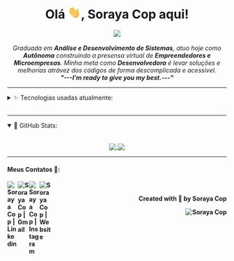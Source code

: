 <h1 align="center">Olá <img src="https://raw.githubusercontent.com/ABSphreak/ABSphreak/master/gifs/Hi.gif" width="30px">, Soraya Cop aqui!</h1>
<p align="center">
  <a href="https://github.com/Ratheshan03/readme-typing-svg"><img src="https://readme-typing-svg.herokuapp.com?lines=Full+Stack+Developer;Web+Designer;Aspiring+Designer;Artificial+Intelligence+Enthusiast&center=true&width=500&height=50"></a>
</p>

<p align="center">
  <em>
    Graduada em <b>Análise e Desenvolvimento de Sistemas</b>, atuo hoje como <b>Autônoma</b> construindo a presensa virtual de <b>Empreendedores e Microempresas</b>.
    Minha meta como <b>Desenvolvedora</b> é levar soluções e melhorias atrávez dos códigos de forma descomplicada e acessivel.</em> 
  <br>
  <b><i>"---I’m ready to give you my best.---"</i></b>
</p>

---

<details>
<summary>
  ✨ Tecnologias usadas atualmente:
</summary>
   <br>
<code><a href="https://www.javascript.com/" target="_blank"><img height="30" src="https://raw.githubusercontent.com/devicons/devicon/master/icons/javascript/javascript-plain.svg"></a></code>
<code><a href="https://www.typescriptlang.org/" target="_blank"><img height="30" src="https://www.vectorlogo.zone/logos/typescriptlang/typescriptlang-icon.svg" alt="TypeScript"></a></code>
<code><a href="https://reactjs.org/" target="_blank"><img height="30" src="https://www.vectorlogo.zone/logos/reactjs/reactjs-icon.svg"></a></code>
<code><a href="https://nextjs.org/" target="_blank"><img height="30" src="https://upload.wikimedia.org/wikipedia/commons/thumb/1/10/Cib-next-js_%28CoreUI_Icons_v1.0.0%29.svg/120px-Cib-next-js_%28CoreUI_Icons_v1.0.0%29.svg.png"></a></code>
<code><a href="https://www.w3schools.com/html/" target="_blank"><img height="30" src="https://www.vectorlogo.zone/logos/w3_html5/w3_html5-icon.svg"></a></code>
<code><a href="https://www.w3schools.com/css/" target="_blank"><img height="30" src="https://raw.githubusercontent.com/devicons/devicon/master/icons/css3/css3-original.svg"></a></code>
<code><a href="https://www.netlify.com/" target="_blank"><img src="https://www.vectorlogo.zone/logos/netlify/netlify-icon.svg" alt="netlify"  height="30"></a></code>
<code><a href="https://redux.js.org" target="_blank"> <img src="https://raw.githubusercontent.com/devicons/devicon/master/icons/redux/redux-original.svg" alt="redux" height="30"></a></code>
<code><a href="https://sass-lang.com" target="_blank"> <img src="https://raw.githubusercontent.com/devicons/devicon/master/icons/sass/sass-original.svg" alt="sass"  height="30"></a></code>
<code><a href="https://getbootstrap.com/" target="_blank"><img height="30" src="https://upload.wikimedia.org/wikipedia/commons/thumb/b/b2/Bootstrap_logo.svg/512px-Bootstrap_logo.svg.png?20210507000024"></a></code>
 <code> <a href="https://tailwindcss.com/" target="_blank"> <img src="https://www.vectorlogo.zone/logos/tailwindcss/tailwindcss-icon.svg" alt="tailwind" height="30"/> </a> </code>
<code><a href="https://nodejs.org/en/" target="_blank"><img height="30" src="https://www.vectorlogo.zone/logos/nodejs/nodejs-icon.svg"></a></code>
<code><a href="https://git-scm.com/" target="_blank"><img height="30" src="https://www.vectorlogo.zone/logos/git-scm/git-scm-icon.svg"></a></code>
<code><a href="https://reactnative.dev/" target="_blank"><img height="30" src="https://www.vectorlogo.zone/logos/reactjs/reactjs-icon.svg"></a></code>
<code><a href="https://docs.djangoproject.com/en/5.0/" target="_blank"><img height="30" src="https://www.vectorlogo.zone/logos/djangoproject/djangoproject-ar21.svg"></a></code>
<code><a href="https://docs.python.org/3/" target="_blank"><img height="30" src="https://www.vectorlogo.zone/logos/python/python-ar21.svg"></a></code>
</details>
</details>
<br>

---

<details open="">
<summary>
 📔 GitHub Stats:
</summary>
<br>
<p align="center">
  <a href="https://github.com/sorayacop">
    <img align="center"  height="175px" src="https://github-readme-stats.vercel.app/api?username=sorayacop&show_icons=true&hide_border=true&title_color=94b4a4&amp&icon_color=FFFFFF&amp&text_color=FFFFFF&amp&bg_color=000000&count_private=true&include_all_commits=true"/>
  </a>
  <a href="https://github.com/sorayacop">
    <img align="center" height="175px"  src="https://github-readme-stats.vercel.app/api/top-langs/?username=sorayacop&text_color=FFFFFF&bg_color=000000&title_color=94b4a4&langs_count=15&layout=compact&hide_border=true" />
  </a>
</p>
</details>

---

<h4> Meus Contatos 🤝: <h4>
  </hr>
  <a href="https://www.linkedin.com/in/sorayacop/">
   <img align="left" alt=" Soraya Cop | Linkedin" width="24px" src="https://www.vectorlogo.zone/logos/linkedin/linkedin-icon.svg" />
  </a>
  <a href="mailto:soraya.cop@gmail.com">
    <img align="left" alt="Soraya Cop | Gmail" width="26px" src="https://www.vectorlogo.zone/logos/gmail/gmail-icon.svg" />
  </a>
  <a href="https://www.instagram.com/sorayacop_/">
    <img align="left" alt="Soraya Cop | Instagram" width="24px" src="https://www.vectorlogo.zone/logos/instagram/instagram-icon.svg" />
  </a>
  <a href="https://sorayacop.com.br">
    <img align="left" alt="Soraya Cop | Website" width="26px" src="https://www.svgrepo.com/show/474386/internet.svg" />
  </a>
  <br>
  
<p align="right" > Created with 🧡 by Soraya Cop</p>
<p align="right" > <img src="https://komarev.com/ghpvc/?username=sorayacop&label=Profile%20views&color=0e75b6&style=flat" alt="Soraya Cop" /> </p>

